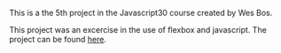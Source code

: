 This is a the 5th project in the Javascript30 course created by Wes Bos. 

This project was an excercise in the use of flexbox and javascript. The project can be found <a href="https://jmck31.github.io/Flex-Panel-Gallery/"> here</a>.